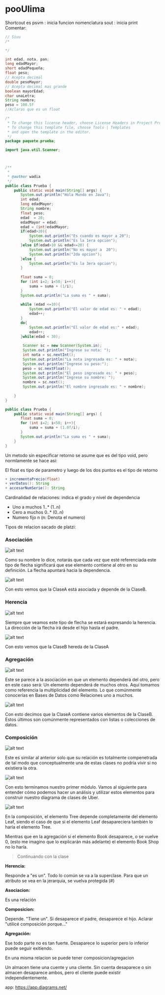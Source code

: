 # pooUlima

Shortcout es psvm : inicia funcion
nomenclatura sout : inicia print
Comentar:

```java
// Siuu
/*

*/
```

```java
int edad, nota, pan;
long edadMayor;
short edadPequeña;
float peso;
// Acepta decimal
double pesoMayor;
// Acepta decimal mas grande
boolean mayorEdad;
char unaLetra;
String nombre;
peso = 100.5f
//Aclaras que es un float

```

```java
/*
 * To change this license header, choose License Headers in Project Properties.
 * To change this template file, choose Tools | Templates
 * and open the template in the editor.
 */
package paquete.prueba;

import java.util.Scanner;



/**
 *
 * @author wadia
 */
public class Prueba {
    public static void main(String[] args) {
       System.out.println("Hola Mundo en Java");      
       int edad;
       long edadMayor;
       String nombre;
       float peso;
       edad  = 20;
       edadMayor = edad;
       edad = (int)edadMayor;
       if(edad>20){
           System.out.println("Es cuando es mayor a 20");
           System.out.println("Es la 1era opcion");
       }else if(edad>10 && edad<=20) {
           System.out.println("No es mayor a  20");
           System.out.println("2da opcion");
       }else {
           System.out.println("Es la 3era opcion");
       }
       
       float suma = 0;
       for (int i=2; i<50; i++){
           suma = suma + (1/i);
       }
       System.out.println("La suma es " + suma);
       
       while (edad <=10){
           System.out.println("El valor de edad es: " + edad);
           edad++;
       }
       do{
           System.out.println("El valor de edad es:" + edad);
           edad++;
       }while(edad < 30);
       
        Scanner sc = new Scanner(System.in);
        System.out.println("Ingrese su nota: ");
        int nota = sc.nextInt();
        System.out.println("La nota ingresada es: " + nota);
        System.out.println("Ingrese su peso:");
        peso = sc.nextFloat();
        System.out.println("El peso ingresado es: " + peso);
        System.out.println("Ingrese su nombre: ");
        nombre = sc.next();
        System.out.println("El nombre ingresado es: " + nombre);
        
    }
}

```

```java
public class Prueba {
    public static void main(String[] args) {
       float suma = 0;
       for (int i=2; i<50; i++){
           suma = suma + (1.0f/i);
       }
       System.out.println("La suma es " + suma);
    }
}
```

Un metodo sin especificar retorno se asume que es del tipo void, pero normlamente se hace asi:

El float es tipo de parametro y luego de los dos puntos es el tipo de retorno

```java
+ incrementaPrecio(float)
+ verDatos(): String
+ accesarNumSerie(): String
```

Cardinalidad de relaciones: indica el grado y nivel de dependencia

- Uno a muchos 1..* (1..n)
- Cero a muchos 0..* (0..n)
- Numero fijo n (n: Denota el numero)

Tipos de relacion sacado de platzi:

### Asociación

![alt text](https://static.platzi.com/media/user_upload/associacion-d2e1b691-b6e9-4854-85e2-d3ffdf0a9049.jpg)

Como su nombre lo dice, notarás que cada vez que esté referenciada este tipo de flecha significará que ese elemento contiene al otro en su definición. La flecha apuntará hacia la dependencia.

![alt text](https://static.platzi.com/media/user_upload/uml-relacion-asociacion-99b916c6-1f80-4b61-889a-ebf6e74f4f23.jpg)

Con esto vemos que la ClaseA está asociada y depende de la ClaseB.

### Herencia

![alt text](https://static.platzi.com/media/user_upload/herencia-2eb98d5e-bcad-4162-b236-aa87eba20e76.jpg)

Siempre que veamos este tipo de flecha se estará expresando la herencia.
La dirección de la flecha irá desde el hijo hasta el padre.

![alt text](https://static.platzi.com/media/user_upload/herencia-clases-53cb3117-def7-433f-adc5-4ad183d6b5e7.jpg)

Con esto vemos que la ClaseB hereda de la ClaseA

### Agregación

![alt text](https://static.platzi.com/media/user_upload/agregacion-6489d946-cc06-4e3c-a976-f6435531b4f2.jpg)

Este se parece a la asociación en que un elemento dependerá del otro, pero en este caso será: Un elemento dependerá de muchos otros. Aquí tomamos como referencia la multiplicidad del elemento. Lo que comúnmente conocerías en Bases de Datos como Relaciones uno a muchos.

![alt text](https://static.platzi.com/media/user_upload/uml-relacion-agregacion-adb20be8-d6c2-41d1-b002-2cfa37639240.jpg)

Con esto decimos que la ClaseA contiene varios elementos de la ClaseB. Estos últimos son comúnmente representados con listas o colecciones de datos.

### Composición

![alt text](https://static.platzi.com/media/user_upload/composicion-1da1dd19-6925-42d9-9727-7fd8cb031b0c.jpg)

Este es similar al anterior solo que su relación es totalmente compenetrada de tal modo que conceptualmente una de estas clases no podría vivir si no existiera la otra.

![alt text](https://static.platzi.com/media/user_upload/uml-relacion-composicion-2d4cb1fa-5422-44e3-849b-3a3e2d276733.jpg)

Con esto terminamos nuestro primer módulo. Vamos al siguiente para entender cómo podemos hacer un análisis y utilizar estos elementos para construir nuestro diagrama de clases de Uber.

![alt text](https://www.ionos.es/digitalguide/fileadmin/DigitalGuide/Screenshots_2019/klassendiagramme-uml-ES-9.png)

En la composición, el elemento Tree depende completamente del elemento Leaf, siendo el caso de que si el elemento Leaf desapareciera también lo haría el elemento Tree.

Mientras que en la agregación si el elemento Book desaparece, o se vuelve 0, (esto me imagino que lo explicarán más adelante) el elemento Book Shop no lo haría.

> Continuando con la clase

**Herencia:**

Responde a "es un". Todo lo común se va a la superclase. Para que un atributo se vea en la jerarquia, se vuelva protegida (#)

**Asociacion:**

Es una relación

**Composicion:**

Depende. "Tiene un". Si desaparece el padre, desaparece el hijo. Aclarar "utilicé composición porque..."

**Agregación:**

Ese todo parte no es tan fuerte. Desaparece lo superior pero lo inferior puede seguir exitiendo.

En una misma relacion se puede tener composicion/agregacion

Un almacen tiene una cuente y una cliente. Sin cuenta desaparece o sin almacen desaparece ambos, pero el cliente puede existir independientemente.

app: <https://app.diagrams.net/>
